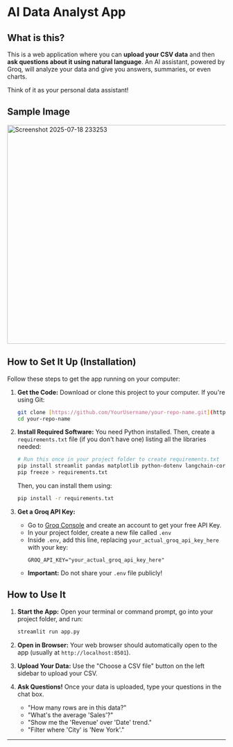 # AI Data Analyst App

## What is this?

This is a web application where you can **upload your CSV data** and then **ask questions about it using natural language**. An AI assistant, powered by Groq, will analyze your data and give you answers, summaries, or even charts.

Think of it as your personal data assistant!

## Sample Image

<img width="960" height="504" alt="Screenshot 2025-07-18 233253" src="https://github.com/user-attachments/assets/6bbdeb39-fdef-4647-8dbd-55913f9b7f5a" />


## How to Set It Up (Installation)

Follow these steps to get the app running on your computer:

1.  **Get the Code:**
    Download or clone this project to your computer. If you're using Git:
    ```bash
    git clone [https://github.com/YourUsername/your-repo-name.git](https://github.com/YourUsername/your-repo-name.git) # Replace with your actual repo URL
    cd your-repo-name
    ```

2.  **Install Required Software:**
    You need Python installed. Then, create a `requirements.txt` file (if you don't have one) listing all the libraries needed:
    ```bash
    # Run this once in your project folder to create requirements.txt
    pip install streamlit pandas matplotlib python-dotenv langchain-core langchain-groq pydantic
    pip freeze > requirements.txt
    ```
    Then, you can install them using:
    ```bash
    pip install -r requirements.txt
    ```

3.  **Get a Groq API Key:**
    * Go to [Groq Console](https://console.groq.com/keys) and create an account to get your free API Key.
    * In your project folder, create a new file called `.env`
    * Inside `.env`, add this line, replacing `your_actual_groq_api_key_here` with your key:
        ```
        GROQ_API_KEY="your_actual_groq_api_key_here"
        ```
    * **Important:** Do not share your `.env` file publicly!

## How to Use It

1.  **Start the App:**
    Open your terminal or command prompt, go into your project folder, and run:
    ```bash
    streamlit run app.py
    ```

2.  **Open in Browser:**
    Your web browser should automatically open to the app (usually at `http://localhost:8501`).

3.  **Upload Your Data:**
    Use the "Choose a CSV file" button on the left sidebar to upload your CSV.

4.  **Ask Questions!**
    Once your data is uploaded, type your questions in the chat box.
    * "How many rows are in this data?"
    * "What's the average 'Sales'?"
    * "Show me the 'Revenue' over 'Date' trend."
    * "Filter where 'City' is 'New York'."

---
